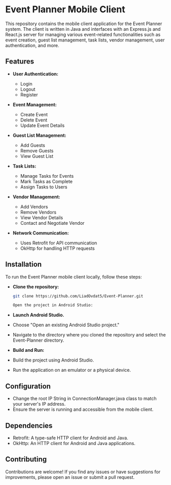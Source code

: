 # Event Planner Mobile Client

This repository contains the mobile client application for the Event Planner system. The client is written in Java and interfaces with an Express.js and React.js server for managing various event-related functionalities such as event creation, guest list management, task lists, vendor management, user authentication, and more.

## Features

- **User Authentication:**
  - Login
  - Logout
  - Register

- **Event Management:**
  - Create Event
  - Delete Event
  - Update Event Details

- **Guest List Management:**
  - Add Guests
  - Remove Guests
  - View Guest List

- **Task Lists:**
  - Manage Tasks for Events
  - Mark Tasks as Complete
  - Assign Tasks to Users

- **Vendor Management:**
  - Add Vendors
  - Remove Vendors
  - View Vendor Details
  - Contact and Negotiate Vendor
    

- **Network Communication:**
  - Uses Retrofit for API communication
  - OkHttp for handling HTTP requests


## Installation

To run the Event Planner mobile client locally, follow these steps:

- **Clone the repository:**

   ```bash
   git clone https://github.com/LiadOvdat5/Event-Planner.git

   Open the project in Android Studio:

- **Launch Android Studio.**
 - Choose "Open an existing Android Studio project."
 - Navigate to the directory where you cloned the repository and select the Event-Planner directory.
  
- **Build and Run:**
 - Build the project using Android Studio.
 - Run the application on an emulator or a physical device.

  
## Configuration

- Change the root IP String in ConnectionManager.java class to match your server's IP address.
- Ensure the server is running and accessible from the mobile client.

  
## Dependencies

- Retrofit: A type-safe HTTP client for Android and Java.
- OkHttp: An HTTP client for Android and Java applications.

  
## Contributing
Contributions are welcome! If you find any issues or have suggestions for improvements, please open an issue or submit a pull request.

